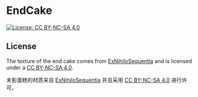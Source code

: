 # EndCake

[![License: CC BY-NC-SA 4.0](https://img.shields.io/badge/License-CC%20BY--NC--SA%204.0-lightgrey.svg)](https://creativecommons.org/licenses/by-nc-sa/4.0/)

## License

The texture of the end cake comes from [ExNihiloSequentia](https://github.com/NovaMachina-Mods/ExNihiloSequentia) and is licensed under a [CC BY-NC-SA 4.0](http://creativecommons.org/licenses/by-nc-sa/4.0/). 

末影蛋糕的材质来自 [ExNihiloSequentia](https://github.com/NovaMachina-Mods/ExNihiloSequentia) 并且采用 [CC BY-NC-SA 4.0](http://creativecommons.org/licenses/by-nc-sa/4.0/) 进行许可。